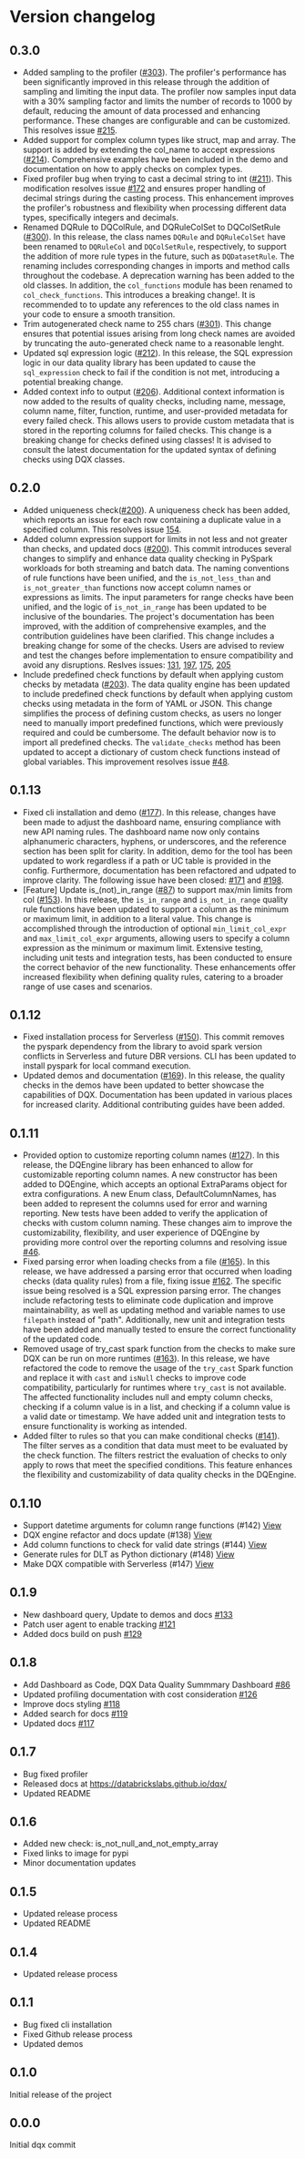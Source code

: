 # Version changelog

## 0.3.0

* Added sampling to the profiler ([#303](https://github.com/databrickslabs/dqx/issues/303)). The profiler's performance has been significantly improved in this release through the addition of sampling and limiting the input data. The profiler now samples input data with a 30% sampling factor and limits the number of records to 1000 by default, reducing the amount of data processed and enhancing performance. These changes are configurable and can be customized. This resolves issue [#215](https://github.com/databrickslabs/dqx/issues/215).
* Added support for complex column types like struct, map and array. The support is added by extending the col_name to accept expressions ([#214](https://github.com/databrickslabs/dqx/issues/214)). Comprehensive examples have been included in the demo and documentation on how to apply checks on complex types.
* Fixed profiler bug when trying to cast a decimal string to int ([#211](https://github.com/databrickslabs/dqx/issues/211)). This modification resolves issue [#172](https://github.com/databrickslabs/dqx/issues/172) and ensures proper handling of decimal strings during the casting process. This enhancement improves the profiler's robustness and flexibility when processing different data types, specifically integers and decimals.
* Renamed DQRule to DQColRule, and DQRuleColSet to DQColSetRule ([#300](https://github.com/databrickslabs/dqx/issues/300)). In this release, the class names `DQRule` and `DQRuleColSet` have been renamed to `DQRuleCol` and `DQColSetRule`, respectively, to support the addition of more rule types in the future, such as `DQDatasetRule`. The renaming includes corresponding changes in imports and method calls throughout the codebase. A deprecation warning has been added to the old classes. In addition, the `col_functions` module has been renamed to `col_check_functions`. This introduces a breaking change!. It is recommended to to update any references to the old class names in your code to ensure a smooth transition.
* Trim autogenerated check name to 255 chars ([#301](https://github.com/databrickslabs/dqx/issues/301)). This change ensures that potential issues arising from long check names are avoided by truncating the auto-generated check name to a reasonable lenght.
* Updated sql expression logic ([#212](https://github.com/databrickslabs/dqx/issues/212)). In this release, the SQL expression logic in our data quality library has been updated to cause the `sql_expression` check to fail if the condition is not met, introducing a potential breaking change.
* Added context info to output ([#206](https://github.com/databrickslabs/dqx/issues/206)). Additional context information is now added to the results of quality checks, including name, message, column name, filter, function, runtime, and user-provided metadata for every failed check. This allows users to provide custom metadata that is stored in the reporting columns for failed checks. This change is a breaking change for checks defined using classes! It is advised to consult the latest documentation for the updated syntax of defining checks using DQX classes.

## 0.2.0

* Added uniqueness check([#200](https://github.com/databrickslabs/dqx/issues/200)). A uniqueness check has been added, which reports an issue for each row containing a duplicate value in a specified column. This resolves issue [154](https://github.com/databrickslabs/dqx/issues/154).
* Added column expression support for limits in not less and not greater than checks, and updated docs ([#200](https://github.com/databrickslabs/dqx/issues/200)). This commit introduces several changes to simplify and enhance data quality checking in PySpark workloads for both streaming and batch data. The naming conventions of rule functions have been unified, and the `is_not_less_than` and `is_not_greater_than` functions now accept column names or expressions as limits. The input parameters for range checks have been unified, and the logic of `is_not_in_range` has been updated to be inclusive of the boundaries. The project's documentation has been improved, with the addition of comprehensive examples, and the contribution guidelines have been clarified. This change includes a breaking change for some of the checks. Users are advised to review and test the changes before implementation to ensure compatibility and avoid any disruptions. Reslves issues: [131](https://github.com/databrickslabs/dqx/issues/131), [197](https://github.com/databrickslabs/dqx/pull/200), [175](https://github.com/databrickslabs/dqx/issues/175), [205](https://github.com/databrickslabs/dqx/issues/205)
* Include predefined check functions by default when applying custom checks by metadata ([#203](https://github.com/databrickslabs/dqx/issues/203)). The data quality engine has been updated to include predefined check functions by default when applying custom checks using metadata in the form of YAML or JSON. This change simplifies the process of defining custom checks, as users no longer need to manually import predefined functions, which were previously required and could be cumbersome. The default behavior now is to import all predefined checks. The `validate_checks` method has been updated to accept a dictionary of custom check functions instead of global variables. This improvement resolves issue [#48](https://github.com/databrickslabs/dqx/issues/48).

## 0.1.13

* Fixed cli installation and demo ([#177](https://github.com/databrickslabs/dqx/issues/177)). In this release, changes have been made to adjust the dashboard name, ensuring compliance with new API naming rules. The dashboard name now only contains alphanumeric characters, hyphens, or underscores, and the reference section has been split for clarity. In addition, demo for the tool has been updated to work regardless if a path or UC table is provided in the config. Furthermore, documentation has been refactored and udpated to improve clarity. The following issue have been closed: [#171](https://github.com/databrickslabs/dqx/issues/171) and [#198](https://github.com/databrickslabs/dqx/issues/198).
* [Feature] Update is_(not)_in_range ([#87](https://github.com/databrickslabs/dqx/issues/87)) to support max/min limits from col ([#153](https://github.com/databrickslabs/dqx/issues/153)). In this release, the `is_in_range` and `is_not_in_range` quality rule functions have been updated to support a column as the minimum or maximum limit, in addition to a literal value. This change is accomplished through the introduction of optional `min_limit_col_expr` and `max_limit_col_expr` arguments, allowing users to specify a column expression as the minimum or maximum limit. Extensive testing, including unit tests and integration tests, has been conducted to ensure the correct behavior of the new functionality. These enhancements offer increased flexibility when defining quality rules, catering to a broader range of use cases and scenarios.


## 0.1.12

* Fixed installation process for Serverless ([#150](https://github.com/databrickslabs/dqx/issues/150)). This commit removes the pyspark dependency from the library to avoid spark version conflicts in Serverless and future DBR versions. CLI has been updated to install pyspark for local command execution.
* Updated demos and documentation ([#169](https://github.com/databrickslabs/dqx/issues/169)). In this release, the quality checks in the demos have been updated to better showcase the capabilities of DQX. Documentation has been updated in various places for increased clarity. Additional contributing guides have been added.


## 0.1.11

* Provided option to customize reporting column names ([#127](https://github.com/databrickslabs/dqx/issues/127)). In this release, the DQEngine library has been enhanced to allow for customizable reporting column names. A new constructor has been added to DQEngine, which accepts an optional ExtraParams object for extra configurations. A new Enum class, DefaultColumnNames, has been added to represent the columns used for error and warning reporting. New tests have been added to verify the application of checks with custom column naming. These changes aim to improve the customizability, flexibility, and user experience of DQEngine by providing more control over the reporting columns and resolving issue [#46](https://github.com/databrickslabs/dqx/issues/46).
* Fixed parsing error when loading checks from a file ([#165](https://github.com/databrickslabs/dqx/issues/165)). In this release, we have addressed a parsing error that occurred when loading checks (data quality rules) from a file, fixing issue [#162](https://github.com/databrickslabs/dqx/issues/162). The specific issue being resolved is a SQL expression parsing error. The changes include refactoring tests to eliminate code duplication and improve maintainability, as well as updating method and variable names to use `filepath` instead of "path". Additionally, new unit and integration tests have been added and manually tested to ensure the correct functionality of the updated code.
* Removed usage of try_cast spark function from the checks to make sure DQX can be run on more runtimes ([#163](https://github.com/databrickslabs/dqx/issues/163)). In this release, we have refactored the code to remove the usage of the `try_cast` Spark function and replace it with `cast` and `isNull` checks to improve code compatibility, particularly for runtimes where `try_cast` is not available. The affected functionality includes null and empty column checks, checking if a column value is in a list, and checking if a column value is a valid date or timestamp. We have added unit and integration tests to ensure functionality is working as intended. 
* Added filter to rules so that you can make conditional checks ([#141](https://github.com/databrickslabs/dqx/issues/141)). The filter serves as a condition that data must meet to be evaluated by the check function. The filters restrict the evaluation of checks to only apply to rows that meet the specified conditions. This feature enhances the flexibility and customizability of data quality checks in the DQEngine.


## 0.1.10

*  Support datetime arguments for column range functions (#142) [View](https://github.com/databrickslabs/dqx/pull/142)
*  DQX engine refactor and docs update (#138) [View](https://github.com/databrickslabs/dqx/pull/138)
*  Add column functions to check for valid date strings (#144) [View](https://github.com/databrickslabs/dqx/pull/144)
*  Generate rules for DLT as Python dictionary (#148) [View](https://github.com/databrickslabs/dqx/pull/148)
*  Make DQX compatible with Serverless (#147) [View](https://github.com/databrickslabs/dqx/pull/147)

## 0.1.9

* New dashboard query, Update to demos and docs [#133](https://github.com/databrickslabs/dqx/pull/133)
* Patch user agent to enable tracking [#121](https://github.com/databrickslabs/dqx/pull/121)
* Added docs build on push [#129](https://github.com/databrickslabs/dqx/pull/129)

## 0.1.8

* Add Dashboard as Code, DQX Data Quality Summmary Dashboard [#86](https://github.com/databrickslabs/dqx/pull/86)
* Updated profiling documentation with cost consideration [#126](https://github.com/databrickslabs/dqx/pull/126)
* Improve docs styling [#118](https://github.com/databrickslabs/dqx/pull/118)
* Added search for docs [#119](https://github.com/databrickslabs/dqx/pull/119)
* Updated docs [#117](https://github.com/databrickslabs/dqx/pull/117)

## 0.1.7

* Bug fixed profiler
* Released docs at https://databrickslabs.github.io/dqx/
* Updated README

## 0.1.6

* Added new check: is_not_null_and_not_empty_array
* Fixed links to image for pypi
* Minor documentation updates

## 0.1.5

* Updated release process
* Updated README

## 0.1.4

* Updated release process

## 0.1.1

* Bug fixed cli installation
* Fixed Github release process
* Updated demos

## 0.1.0

Initial release of the project

## 0.0.0

Initial dqx commit
